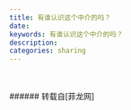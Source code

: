 ```yaml
---
title: 有谁认识这个中介的吗？
date: 
keywords: 有谁认识这个中介的吗？
description: 
categories: sharing
---
```

<td class="t_f" id="postmessage_1197200">

<br/>
<img alt="" border="0" class="zoom" data-cf-modified-f1aff3957a2eb41a8c61043d-="" file="http://www.flw.ph/data/appbyme/upload/image/201803/19/k2hHIb3ZoVCS.jpg" id="aimg_Kpi4C" lazyloadthumb="1" onclick="" onmouseover="" src="http://www.flw.ph/data/appbyme/upload/image/201803/19/k2hHIb3ZoVCS.jpg"/><br/>
<br/>
</td>
###### 转载自[菲龙网]